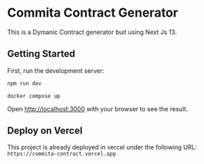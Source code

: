 # Commita Contract Generator

This is a Dymanic Contract generator buit using Next Js 13.

## Getting Started

First, run the development server:

```bash
npm run dev
```

```docker
docker compose up
```

Open [http://localhost:3000](http://localhost:3000) with your browser to see the result.

## Deploy on Vercel

This project is already deployed in vercel under the following URL: `https://commita-contract.vercel.app`
